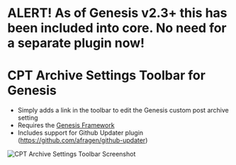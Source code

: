 # ALERT! As of Genesis v2.3+ this has been included into core. No need for a separate plugin now!

# CPT Archive Settings Toolbar for Genesis
 * Simply adds a link in the toolbar to edit the Genesis custom post archive setting
 * Requires the [Genesis Framework](http://thestizmedia.com/go/genesis)
 * Includes support for Github Updater plugin (https://github.com/afragen/github-updater)

![CPT Archive Settings Toolbar Screenshot](https://raw.github.com/JiveDig/cptast-genesis/master/screenshot-1.png)
